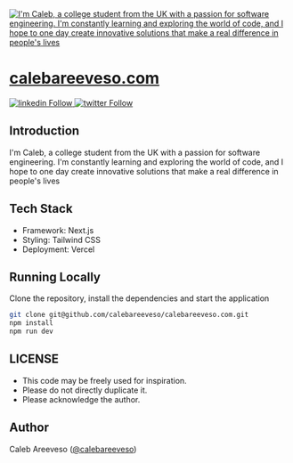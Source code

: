 <a href="http://calebareeveso.com/">
  <img alt="I'm Caleb, a college student from the UK with a passion for software engineering. I'm constantly learning and exploring the world of code, and I hope to one day create innovative solutions that make a real difference in people's lives" src="http://calebareeveso.com/static/images/calebareveso_banner.jpg">
  </a>
  <a href="http://calebareeveso.com/">
  <h1 align="left">calebareeveso.com</h1>
  </a>

<p align="left">
  <a href="https://linkedin.com/calebareeveso">
   <img alt="linkedin Follow" src="https://img.shields.io/twitter/follow/calebareeveso?color=3A3A3A&logo=linkedin&style=for-the-badge">
  </a>
  <a href="https://twitter.com/calebareeveso">
   <img alt="twitter Follow" src="https://img.shields.io/twitter/follow/calebareeveso?color=3A3A3A&logo=twitter&style=for-the-badge">
  </a>
</p>

## Introduction

I'm Caleb, a college student from the UK with a passion for software engineering. I'm constantly learning and exploring the world of code, and I hope to one day create innovative solutions that make a real difference in people's lives

## Tech Stack

- Framework: Next.js
- Styling: Tailwind CSS
- Deployment: Vercel

## Running Locally

Clone the repository, install the dependencies and start the application

```bash
git clone git@github.com/calebareeveso/calebareeveso.com.git
npm install
npm run dev
```

## LICENSE

- This code may be freely used for inspiration.
- Please do not directly duplicate it.
- Please acknowledge the author.

## Author

Caleb Areeveso ([@calebareeveso](https://twitter.com/calebareeveso))
